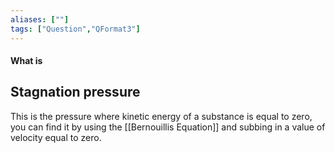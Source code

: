 ```yaml
---
aliases: [""]
tags: ["Question","QFormat3"]
---
```


#### What is
## Stagnation pressure
This is the pressure where kinetic energy of a substance is equal to zero, you can find it by using the [[Bernouillis Equation]] and subbing in a value of velocity equal to zero.